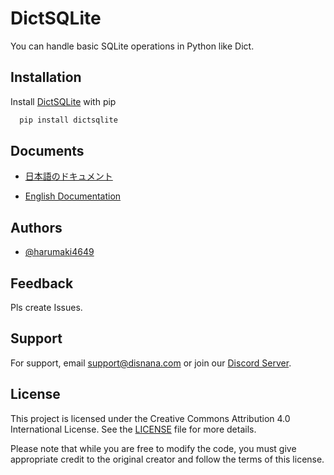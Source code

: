 
# DictSQLite

You can handle basic SQLite operations in Python like Dict.

## Installation

Install [DictSQLite](https://pypi.org/project/DictSQLite/) with pip

```bash
  pip install dictsqlite
```

## Documents
- [日本語のドキュメント](./documents/japanese.md)

- [English Documentation](./documents/english.md)

## Authors

- [@harumaki4649](https://www.github.com/harumaki4649)

## Feedback

Pls create Issues.

## Support

For support, email support@disnana.com or join our [Discord Server](https://discord.gg/KzeHDrgwAz).

## License

This project is licensed under the Creative Commons Attribution 4.0 International License. See the [LICENSE](./LICENSE) file for more details.

Please note that while you are free to modify the code, you must give appropriate credit to the original creator and follow the terms of this license.
